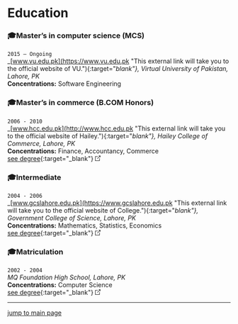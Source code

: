 # Education

### 🎓Master’s in computer science (MCS) 

`2015 – Ongoing`  
_[www.vu.edu.pk](https://www.vu.edu.pk "This external link will take you to the official website of VU."){:target="_blank"}, Virtual University of Pakistan, Lahore, PK_  
**Concentrations:** Software Engineering  

### 🎓Master’s in commerce (B.COM Honors)

`2006 - 2010`  
_[www.hcc.edu.pk](http://www.hcc.edu.pk "This external link will take you to the official website of Hailey."){:target="_blank"}, Hailey College of Commerce, Lahore, PK_  
**Concentrations:** Finance, Accountancy, Commerce  
[see degree](../education/assets/20120125_bachelor_abubakarriaz.webp "see locally hosted degree image"){:target="_blank"} ![External Link](../assets/external_link_icon_12_12.png)

### 🎓Intermediate

`2004 - 2006`  
_[www.gcslahore.edu.pk](https://www.gcslahore.edu.pk "This external link will take you to the official website of College."){:target="_blank"}, Government College of Science, Lahore, PK_  
**Concentrations:** Mathematics, Statistics, Economics  
[see degree](../education/assets/20060828_intermediate_abubakarriaz.webp "see locally hosted degree image"){:target="_blank"} ![External Link](../assets/external_link_icon_12_12.png)

### 🎓Matriculation

`2002 - 2004`  
_MQ Foundation High School, Lahore, PK_  
**Concentrations:** Computer Science  
[see degree](../education/assets/20040630_matriculation_abubakarriaz.webp "see locally hosted degree image"){:target="_blank"} ![External Link](../assets/external_link_icon_12_12.png)

---
[jump to main page](https://mabubakarriaz.github.io "Go to main page")

